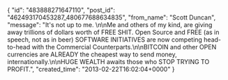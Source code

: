  {
   "id": "483888271647110",
   "post_id": "462493170453287_480677688634835",
   "from_name": "Scott Duncan",
   "message": "It's not up to me. \n\nMe and others of my kind, are giving away trillions of dollars worth of FREE SHIT. Open Source and FREE (as in speech, not as in beer) SOFTWARE INITIATIVES are now competing head-to-head with the Commercial Counterparts.\n\nBITCOIN and other OPEN currencies are ALREADY the cheapest way to send money, internationally.\n\nHUGE WEALTH awaits those who STOP TRYING TO PROFIT.",
   "created_time": "2013-02-22T16:02:04+0000"
 }
